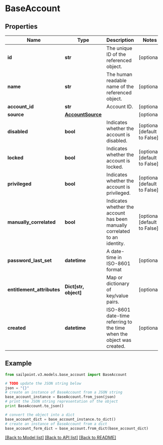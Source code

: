# BaseAccount


## Properties

Name | Type | Description | Notes
------------ | ------------- | ------------- | -------------
**id** | **str** | The unique ID of the referenced object. | [optional] 
**name** | **str** | The human readable name of the referenced object. | [optional] 
**account_id** | **str** | Account ID. | [optional] 
**source** | [**AccountSource**](AccountSource.md) |  | [optional] 
**disabled** | **bool** | Indicates whether the account is disabled. | [optional] [default to False]
**locked** | **bool** | Indicates whether the account is locked. | [optional] [default to False]
**privileged** | **bool** | Indicates whether the account is privileged. | [optional] [default to False]
**manually_correlated** | **bool** | Indicates whether the account has been manually correlated to an identity. | [optional] [default to False]
**password_last_set** | **datetime** | A date-time in ISO-8601 format | [optional] 
**entitlement_attributes** | **Dict[str, object]** | Map or dictionary of key/value pairs. | [optional] 
**created** | **datetime** | ISO-8601 date-time referring to the time when the object was created. | [optional] 

## Example

```python
from sailpoint.v3.models.base_account import BaseAccount

# TODO update the JSON string below
json = "{}"
# create an instance of BaseAccount from a JSON string
base_account_instance = BaseAccount.from_json(json)
# print the JSON string representation of the object
print BaseAccount.to_json()

# convert the object into a dict
base_account_dict = base_account_instance.to_dict()
# create an instance of BaseAccount from a dict
base_account_form_dict = base_account.from_dict(base_account_dict)
```
[[Back to Model list]](../README.md#documentation-for-models) [[Back to API list]](../README.md#documentation-for-api-endpoints) [[Back to README]](../README.md)


